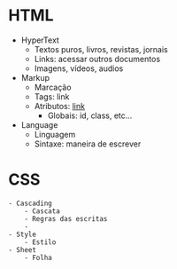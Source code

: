 # HTML

- HyperText
    - Textos puros, livros, revistas, jornais
    - Links: acessar outros documentos
    - Imagens, vídeos, audios
- Markup 
    - Marcação
    - Tags: <a> link </a>
    - Atributos: <a href="https://rocketseat.com.br"> link </a>
        - Globais: id, class, etc...
- Language
    - Linguagem
    - Sintaxe: maneira de escrever

# CSS

    - Cascading
        - Cascata
        - Regras das escritas
        -
    - Style
        - Estilo
    - Sheet
        - Folha

    